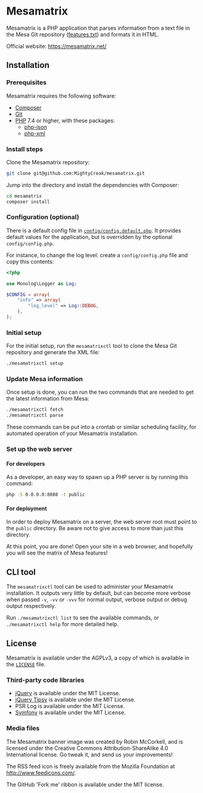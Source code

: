 # Mesamatrix

Mesamatrix is a PHP application that parses information from a text file in the
Mesa Git repository ([features.txt](https://gitlab.freedesktop.org/mesa/mesa/blob/main/docs/features.txt))
and formats it in HTML.

Official website: <https://mesamatrix.net/>

## Installation

### Prerequisites

Mesamatrix requires the following software:

* [Composer](https://getcomposer.org/)
* [Git](https://git-scm.com)
* [PHP](https://www.php.net/) 7.4 or higher, with these packages:
  * [php-json](https://www.php.net/manual/book.json.php)
  * [php-xml](https://www.php.net/manual/book.simplexml.php)

### Install steps

Clone the Mesamatrix repository:

```sh
git clone git@github.com:MightyCreak/mesamatrix.git
```

Jump into the directory and install the dependencies with Composer:

```sh
cd mesamatrix
composer install
```

### Configuration (optional)

There is a default config file in [`config/config.default.php`](./config/config.default.php).
It provides default values for the application, but is overridden by the
optional `config/config.php`.

For instance, to change the log level: create a `config/config.php` file and
copy this contents:

```php
<?php

use Monolog\Logger as Log;

$CONFIG = array(
    "info" => array(
        "log_level" => Log::DEBUG,
    ),
);
```

### Initial setup

For the initial setup, run the `mesamatrixctl` tool to clone the Mesa Git
repository and generate the XML file:

```sh
./mesamatrixctl setup
```

### Update Mesa information

Once setup is done, you can run the two commands that are needed to get the
latest information from Mesa:

```sh
./mesamatrixctl fetch
./mesamatrixctl parse
```

These commands can be put into a crontab or similar scheduling facility, for
automated operation of your Mesamatrix installation.

### Set up the web server

#### For developers

As a developer, an easy way to spawn up a PHP server is by running this
command:

```sh
php -S 0.0.0.0:8080 -t public
```

#### For deployment

In order to deploy Mesamatrix on a server, the web server root must point to
the `public` directory. Be aware not to give access to more than just this
directory.

At this point, you are done! Open your site in a web browser, and hopefully you
will see the matrix of Mesa features!

## CLI tool

The `mesamatrixctl` tool can be used to administer your Mesamatrix
installation. It outputs very little by default, but can become more verbose
when passed `-v`, `-vv` or `-vvv` for normal output, verbose output or debug
output respectively.

Run `./mesamatrixctl list` to see the available commands, or
`./mesamatrixctl help` for more detailed help.

## License

Mesamatrix is available under the AGPLv3, a copy of which is available in the
[`LICENSE`](./LICENSE) file.

### Third-party code libraries

* [jQuery](https://jquery.com/) is available under the MIT License.
* [jQuery Tipsy](http://onehackoranother.com/projects/jquery/tipsy/) is
  available under the MIT License.
* PSR Log is available under the MIT License.
* [Symfony](https://symfony.com/) is available under the MIT License.

### Media files

The Mesamatrix banner image was created by Robin McCorkell, and is licensed
under the Creative Commons Attribution-ShareAlike 4.0 International license.
Go tweak it, and send us your improvements!

The RSS feed icon is freely available from the Mozilla Foundation at
<http://www.feedicons.com/>.

The GitHub 'Fork me' ribbon is available under the MIT license.
